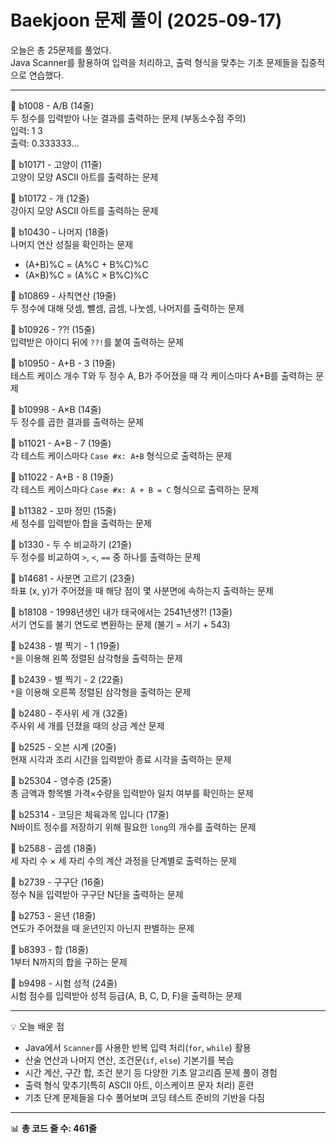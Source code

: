 # Baekjoon 문제 풀이 (2025-09-17)
오늘은 총 25문제를 풀었다.   
Java Scanner를 활용하여 입력을 처리하고, 출력 형식을 맞추는 기초 문제들을 집중적으로 연습했다.

---

📘 b1008 - A/B (14줄)  
두 정수를 입력받아 나눈 결과를 출력하는 문제 (부동소수점 주의)  
입력: 1 3  
출력: 0.333333...

📘 b10171 - 고양이 (11줄)  
고양이 모양 ASCII 아트를 출력하는 문제  

📘 b10172 - 개 (12줄)  
강아지 모양 ASCII 아트를 출력하는 문제  

📘 b10430 - 나머지 (18줄)  
나머지 연산 성질을 확인하는 문제  
- (A+B)%C = (A%C + B%C)%C  
- (A×B)%C = (A%C × B%C)%C  

📘 b10869 - 사칙연산 (19줄)  
두 정수에 대해 덧셈, 뺄셈, 곱셈, 나눗셈, 나머지를 출력하는 문제  

📘 b10926 - ??! (15줄)  
입력받은 아이디 뒤에 `??!`를 붙여 출력하는 문제  

📘 b10950 - A+B - 3 (19줄)  
테스트 케이스 개수 T와 두 정수 A, B가 주어졌을 때 각 케이스마다 A+B를 출력하는 문제  

📘 b10998 - A×B (14줄)  
두 정수를 곱한 결과를 출력하는 문제  

📘 b11021 - A+B - 7 (19줄)  
각 테스트 케이스마다 `Case #x: A+B` 형식으로 출력하는 문제  

📘 b11022 - A+B - 8 (19줄)  
각 테스트 케이스마다 `Case #x: A + B = C` 형식으로 출력하는 문제  

📘 b11382 - 꼬마 정민 (15줄)  
세 정수를 입력받아 합을 출력하는 문제  

📘 b1330 - 두 수 비교하기 (21줄)  
두 정수를 비교하여 `>`, `<`, `==` 중 하나를 출력하는 문제  

📘 b14681 - 사분면 고르기 (23줄)  
좌표 (x, y)가 주어졌을 때 해당 점이 몇 사분면에 속하는지 출력하는 문제  

📘 b18108 - 1998년생인 내가 태국에서는 2541년생?! (13줄)  
서기 연도를 불기 연도로 변환하는 문제 (불기 = 서기 + 543)  

📘 b2438 - 별 찍기 - 1 (19줄)  
`*`을 이용해 왼쪽 정렬된 삼각형을 출력하는 문제  

📘 b2439 - 별 찍기 - 2 (22줄)  
`*`을 이용해 오른쪽 정렬된 삼각형을 출력하는 문제  

📘 b2480 - 주사위 세 개 (32줄)  
주사위 세 개를 던졌을 때의 상금 계산 문제  

📘 b2525 - 오븐 시계 (20줄)  
현재 시각과 조리 시간을 입력받아 종료 시각을 출력하는 문제  

📘 b25304 - 영수증 (25줄)  
총 금액과 항목별 가격×수량을 입력받아 일치 여부를 확인하는 문제  

📘 b25314 - 코딩은 체육과목 입니다 (17줄)  
N바이트 정수를 저장하기 위해 필요한 `long`의 개수를 출력하는 문제  

📘 b2588 - 곱셈 (18줄)  
세 자리 수 × 세 자리 수의 계산 과정을 단계별로 출력하는 문제  

📘 b2739 - 구구단 (16줄)  
정수 N을 입력받아 구구단 N단을 출력하는 문제  

📘 b2753 - 윤년 (18줄)  
연도가 주어졌을 때 윤년인지 아닌지 판별하는 문제  

📘 b8393 - 합 (18줄)  
1부터 N까지의 합을 구하는 문제  

📘 b9498 - 시험 성적 (24줄)  
시험 점수를 입력받아 성적 등급(A, B, C, D, F)을 출력하는 문제  

---

💡 오늘 배운 점  
- Java에서 `Scanner`를 사용한 반복 입력 처리(`for`, `while`) 활용  
- 산술 연산과 나머지 연산, 조건문(`if`, `else`) 기본기를 복습  
- 시간 계산, 구간 합, 조건 분기 등 다양한 기초 알고리즘 문제 풀이 경험  
- 출력 형식 맞추기(특히 ASCII 아트, 이스케이프 문자 처리) 훈련  
- 기초 단계 문제들을 다수 풀어보며 코딩 테스트 준비의 기반을 다짐  

---

📊 **총 코드 줄 수: 461줄**
